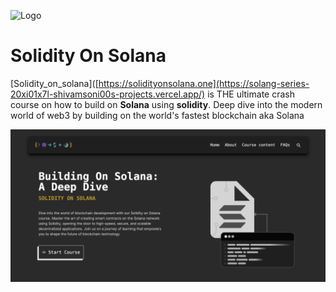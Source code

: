 
![Logo](/public/moduleimages/site-logo.svg)

# Solidity On Solana

[Solidity_on_solana]([https://solidityonsolana.one](https://solang-series-20xi01x7l-shivamsoni00s-projects.vercel.app/) is THE ultimate crash course on how to build on **Solana** using **solidity**.
Deep dive into the modern world of web3 by building on the world's fastest blockchain aka Solana 

![landing_page](/public/moduleimages/landpage.jpeg)
